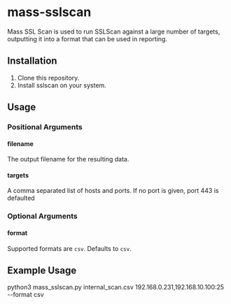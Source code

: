 # mass-sslscan

Mass SSL Scan is used to run SSLScan against a large number of targets, outputting it into a format that can be used in reporting.

## Installation

1. Clone this repository.
2. Install sslscan on your system.
    
## Usage

### Positional Arguments

#### filename
The output filename for the resulting data.
    
#### targets
A comma separated list of hosts and ports. If no port is given, port 443 is defaulted

### Optional Arguments

#### format
Supported formats are `csv`. Defaults to `csv`.

## Example Usage
python3 mass_sslscan.py internal_scan.csv 192.168.0.231,192.168.10.100:25 --format csv